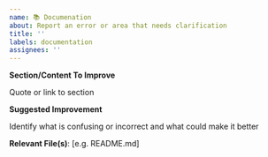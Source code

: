 ```yaml
---
name: 📚 Documenation
about: Report an error or area that needs clarification
title: ''
labels: documentation
assignees: ''
---
```


**Section/Content To Improve**

Quote or link to section

**Suggested Improvement**

Identify what is confusing or incorrect and what could make it better

**Relevant File(s)**: [e.g. README.md]
